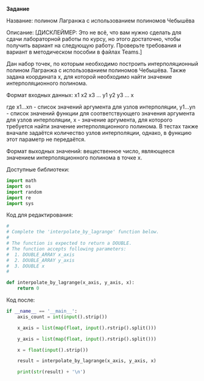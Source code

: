 **Задание**

Название: полином Лагранжа с использованием полиномов Чебышёва

Описание: [ДИСКЛЕЙМЕР: Это не всё, что вам нужно сделать для сдачи лабораторной работы по курсу, но этого достаточно, чтобы получить вариант на следующую работу. Проверьте требования и вариант в методическом пособии в файлах Teams.]

Дан набор точек, по которым необходимо построить интерполяционный полином Лагранжа с использованием полиномов Чебышёва. Также задана координата x, для которой необходимо найти значение интерполяционного полинома.

Формат входных данных:
x1 x2 x3 ...
y1 y2 y3 ...
x

где x1...xn - список значений аргумента для узлов интерполяции, y1...yn - список значений функции для соответствующего значения аргумента для узлов интерполяции, x - значение аргумента, для которого требуется найти значение интерполяционного полинома. В тестах также вначале задаётся количество узлов интерполяции, однако, в функцию этот параметр не передаётся.

Формат выходных значений: вещественное число, являющееся значением интерполяционного полинома в точке x.

Доступные библиотеки:
```python
import math
import os
import random
import re
import sys
```

Код для редактирования:
```python
#
# Complete the 'interpolate_by_lagrange' function below.
#
# The function is expected to return a DOUBLE.
# The function accepts following parameters:
#  1. DOUBLE_ARRAY x_axis
#  2. DOUBLE_ARRAY y_axis
#  3. DOUBLE x
#

def interpolate_by_lagrange(x_axis, y_axis, x):
    return 0
```

Код после:
```python
if __name__ == '__main__':
    axis_count = int(input().strip())

    x_axis = list(map(float, input().rstrip().split()))

    y_axis = list(map(float, input().rstrip().split()))

    x = float(input().strip())

    result = interpolate_by_lagrange(x_axis, y_axis, x)

    print(str(result) + '\n')
```
